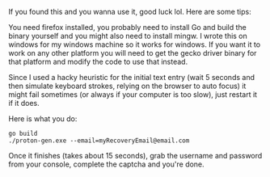 If you found this and you wanna use it, good luck lol. Here are some tips:

You need firefox installed, you probably need to install Go and build the binary yourself and you might also need to install mingw. I wrote this on windows for my windows machine so it works for windows. If you want it to work on any other platform you will need to get the gecko driver binary for that platform and modify the code to use that instead. 

Since I used a hacky heuristic for the initial text entry (wait 5 seconds and then simulate keyboard strokes, relying on the browser to auto focus) it might fail sometimes (or always if your computer is too slow), just restart it if it does.

Here is what you do: 

```
go build
./proton-gen.exe --email=myRecoveryEmail@email.com
```

Once it finishes (takes about 15 seconds), grab the username and password from your console, complete the captcha and you're done.